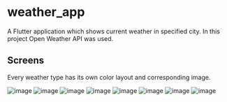 # weather_app

A Flutter application which shows current weather in specified city. In this project Open Weather API was used. 

## Screens

Every weather type has its own color layout and corresponding image. 

![image](https://user-images.githubusercontent.com/33040005/155136054-bf45490f-7617-455b-9018-347086c8deed.png)
![image](https://user-images.githubusercontent.com/33040005/155136124-fac7a077-448a-4811-822d-075df791b14a.png)
![image](https://user-images.githubusercontent.com/33040005/155136207-2985fff9-02d8-439f-b4fc-3eb66052382a.png)
![image](https://user-images.githubusercontent.com/33040005/155136364-c4d7911e-c785-47f0-acd9-365054dafd16.png)
![image](https://user-images.githubusercontent.com/33040005/155136457-ae983f1b-eb45-4146-8ead-58d7829c6d82.png)
![image](https://user-images.githubusercontent.com/33040005/155136560-0c89d24c-4df2-4ee7-99e8-59aaf0242fdd.png)
![image](https://user-images.githubusercontent.com/33040005/155138763-5c35fc44-3138-4bc9-a431-771505208133.png)
![image](https://user-images.githubusercontent.com/33040005/155139038-89fb1a28-91be-41cd-b470-a129e1daffff.png)


